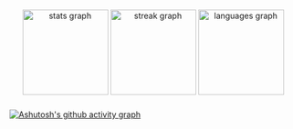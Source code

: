 

###

<div align="center">

  ###
  <img src="https://github-readme-stats.vercel.app/api?username=yeshalkhan&hide_title=false&hide_rank=false&show_icons=true&include_all_commits=true&count_private=true&disable_animations=false&theme=radical&locale=en&hide_border=false" height="150" alt="stats graph"  />
  <img src="https://streak-stats.demolab.com?user=yeshalkhan&locale=en&mode=daily&theme=react&hide_border=false&border_radius=5" height="150" alt="streak graph"  />
  <img src="https://github-readme-stats.vercel.app/api/top-langs?username=yeshalkhan&locale=en&hide_title=false&layout=compact&langs_count=10&card_width=420&theme=react&hide_border=false" height="150" alt="languages graph"  />
</div>


###

[![Ashutosh's github activity graph](https://github-readme-activity-graph.vercel.app/graph?username=yeshalkhan&theme=react&radius=10&area=true)](https://github.com/yeshalkhan/github-readme-activity-graph)





